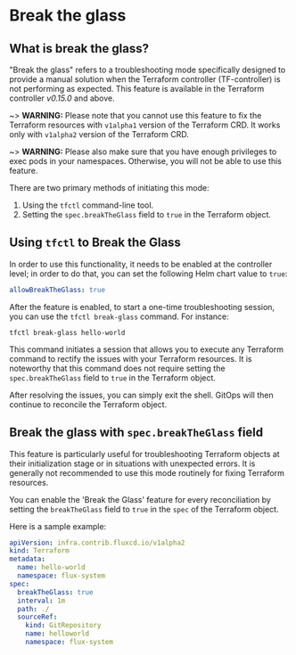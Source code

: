 # Break the glass

## What is break the glass?

"Break the glass" refers to a troubleshooting mode specifically designed
to provide a manual solution when the Terraform controller (TF-controller) 
is not performing as expected. This feature is available in the Terraform controller *v0.15.0* and above.

~> **WARNING:** Please note that you cannot use this feature to fix the Terraform resources with `v1alpha1` version of the Terraform CRD.  It works only with `v1alpha2` version of the Terraform CRD.

~> **WARNING:** Please also make sure that you have enough privileges to exec pods in your namespaces. Otherwise, you will not be able to use this feature.

There are two primary methods of initiating this mode:

1. Using the `tfctl` command-line tool.
2. Setting the `spec.breakTheGlass` field to `true` in the Terraform object.

## Using `tfctl` to Break the Glass

In order to use this functionality, it needs to be enabled at the controller level; in order to do that, you can set the following Helm chart value to `true`:

```yaml
allowBreakTheGlass: true
```

After the feature is enabled, to start a one-time troubleshooting session, you can use the `tfctl break-glass` command. For instance:

```shell
tfctl break-glass hello-world
```

This command initiates a session that allows you to execute any Terraform command
to rectify the issues with your Terraform resources. It is noteworthy that this command
does not require setting the `spec.breakTheGlass` field to `true` in the Terraform object.

After resolving the issues, you can simply exit the shell. 
GitOps will then continue to reconcile the Terraform object.

## Break the glass with `spec.breakTheGlass` field

This feature is particularly useful for troubleshooting Terraform objects at their initialization stage or in situations with unexpected errors.
It is generally not recommended to use this mode routinely for fixing Terraform resources.

You can enable the 'Break the Glass' feature for every reconciliation by setting the `breakTheGlass` field to `true` in the `spec` of the Terraform object.

Here is a sample example:

```yaml
apiVersion: infra.contrib.fluxcd.io/v1alpha2
kind: Terraform
metadata:
  name: hello-world
  namespace: flux-system
spec:
  breakTheGlass: true
  interval: 1m
  path: ./
  sourceRef:
    kind: GitRepository
    name: helloworld
    namespace: flux-system
```
